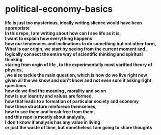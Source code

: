 # political-economy-basics

**life is just too mysterious, ideally writing slience would have been appropriate<br>
In this repo, I am writing about how can I see life as it is,<br>
I want to explain how everything happens <br>
how our tendencies and inclinations to do something but not other form,<br>
What is our origin, we start by seeing from the current moment and ,<br>
logically connect the entire way of scientific thinking and spiritual thinking <br>
staring from orgin of life , to the  experimentally most varified theory of physics, <br>
,we also tackle the main question, which is how do we live  right now <br>
given all the we know and don't know and not even sure if asking right questions<br>
how do we find the meaning , morality and so on <br>
how is our identity and values are formed,<br>
how that leads to a formation of particular society and economy<br>
how these structure reinforece themselves,<br>
how to see them and break free from them,<br>
and this repo is mostly about analysis, <br>
I don't know if analysis has any value in living <br>
or just the waste of time, but nonetheless I am going  to share thoughts**<br>



